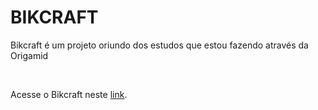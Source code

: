 <h1>BIKCRAFT</h1>
<p>Bikcraft é um projeto oriundo dos estudos que estou fazendo através da Origamid</p>
<br>

<p>Acesse o Bikcraft neste <a href="https://89anderson.github.io/Bikcraft/web/index.html">link</a>.</p>